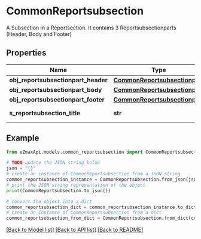 # CommonReportsubsection

A Subsection in a Reportsection. It contains 3 Reportsubsectionparts (Header, Body and Footer) 

## Properties

Name | Type | Description | Notes
------------ | ------------- | ------------- | -------------
**obj_reportsubsectionpart_header** | [**CommonReportsubsectionpart**](CommonReportsubsectionpart.md) |  | 
**obj_reportsubsectionpart_body** | [**CommonReportsubsectionpart**](CommonReportsubsectionpart.md) |  | 
**obj_reportsubsectionpart_footer** | [**CommonReportsubsectionpart**](CommonReportsubsectionpart.md) |  | 
**s_reportsubsection_title** | **str** | The title of this Reportsubsection | [optional] 

## Example

```python
from eZmaxApi.models.common_reportsubsection import CommonReportsubsection

# TODO update the JSON string below
json = "{}"
# create an instance of CommonReportsubsection from a JSON string
common_reportsubsection_instance = CommonReportsubsection.from_json(json)
# print the JSON string representation of the object
print(CommonReportsubsection.to_json())

# convert the object into a dict
common_reportsubsection_dict = common_reportsubsection_instance.to_dict()
# create an instance of CommonReportsubsection from a dict
common_reportsubsection_from_dict = CommonReportsubsection.from_dict(common_reportsubsection_dict)
```
[[Back to Model list]](../README.md#documentation-for-models) [[Back to API list]](../README.md#documentation-for-api-endpoints) [[Back to README]](../README.md)


